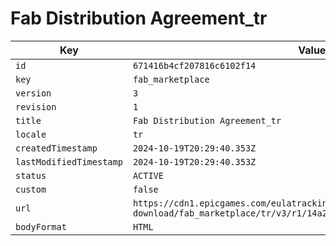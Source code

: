# Fab Distribution Agreement_tr

| Key | Value |
| --- | ----- |
| `id` | `671416b4cf207816c6102f14` |
| `key` | `fab_marketplace` |
| `version` | `3` |
| `revision` | `1` |
| `title` | `Fab Distribution Agreement_tr` |
| `locale` | `tr` |
| `createdTimestamp` | `2024-10-19T20:29:40.353Z` |
| `lastModifiedTimestamp` | `2024-10-19T20:29:40.353Z` |
| `status` | `ACTIVE` |
| `custom` | `false` |
| `url` | `https://cdn1.epicgames.com/eulatracking-download/fab_marketplace/tr/v3/r1/14a2cf75a808c76168d86d5d6acb907a.pdf` |
| `bodyFormat` | `HTML` |
